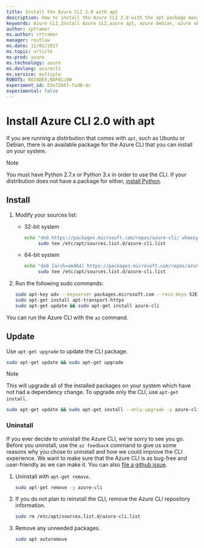 ```yaml
---
title: Install the Azure CLI 2.0 with apt
description: How to install the Azure CLI 2.0 with the apt package manager 
keywords: Azure CLI,Install Azure CLI,azure apt, azure debian, azure ubuntu
author: sptramer
ms.author: sttramer
manager: routlaw
ms.date: 11/01/2017
ms.topic: article
ms.prod: azure
ms.technology: azure
ms.devlang: azurecli
ms.service: multiple
ROBOTS: NOINDEX,NOFOLLOW
experiment_id: 83e72847-fad8-4c
experimental: false
---
```

# Install Azure CLI 2.0 with apt
If you are running a distirbution that comes with `apt`, such as Ubuntu or Debian, there is an available package
for the Azure CLI that you can install on your system.

> [!NOTE]
> You must have Python 2.7.x or Python 3.x in order to use the CLI. If your distribution does not have a package
> for either, [install Python](https://www.python.org/downloads/).
> 
> 

## Install
1. Modify your sources list:
   
   * 32-bit system
     
     ```bash
     echo "deb https://packages.microsoft.com/repos/azure-cli/ wheezy main" | \
          sudo tee /etc/apt/sources.list.d/azure-cli.list
     ```
   * 64-bit system
     
     ```bash
     echo "deb [arch=amd64] https://packages.microsoft.com/repos/azure-cli/ wheezy main" | \
          sudo tee /etc/apt/sources.list.d/azure-cli.list
     ```
2. Run the following sudo commands:
   
   ```bash
   sudo apt-key adv --keyserver packages.microsoft.com --recv-keys 52E16F86FEE04B979B07E28DB02C46DF417A0893
   sudo apt-get install apt-transport-https
   sudo apt-get update && sudo apt-get install azure-cli
   ```

You can run the Azure CLI with the `az` command.

## Update
Use `apt-get upgrade` to update the CLI package.

   ```bash
   sudo apt-get update && sudo apt-get upgrade
   ```
> [!NOTE]
> This will upgrade all of the installed packages on your system which have not had a dependency change.
> To upgrade only the CLI, use `apt-get install`.
> 
> ```bash
> sudo apt-get update && sudo apt-get install --only-upgrade -y azure-cli
> ```
> 

### Uninstall
If you ever decide to uninstall the Azure CLI, we're sorry to see you go. Before you uninstall, use the `az feedback` command to give us
some reasons why you chose to uninstall and how we could improve the CLI experience. We want to make sure that the Azure
CLI is as bug-free and user-friendly as we can make it. You can also [file a github issue](https://github.com/Azure/azure-cli/issues).

1. Uninstall with `apt-get remove`.
   
    ```bash
    sudo apt-get remove -y azure-cli
    ```
2. If you do not plan to reinstall the CLI, remove the Azure CLI repository information.
   
   ```bash
   sudo rm /etc/apt/sources.list.d/azure-cli.list
   ```
3. Remove any unneeded packages.
   
   ```bash
   sudo apt autoremove
   ```

